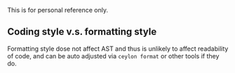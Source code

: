 This is for personal reference only.

Coding style v.s. formatting style
----------------------------------

Formatting style dose not affect AST and thus is unlikely to affect readability
of code, and can be auto adjusted via `ceylon format` or other tools if they
do.


